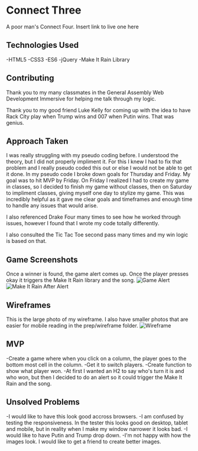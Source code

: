 # Connect Three
A poor man's Connect Four.
Insert link to live one here

## Technologies Used
-HTML5
-CSS3
-ES6
-jQuery
-Make It Rain Library

## Contributing
Thank you to my many classmates in the General Assembly Web Development Immersive for helping me talk through my logic.

Thank you to my good friend Luke Kelly for coming up with the idea to have Rack City play when Trump wins and 007 when Putin wins. That was genius. 

## Approach Taken
I was really struggling with my pseudo coding before. I understood the theory, but I did not properly impliment it. For this I knew I had to fix that problem and I really pseudo coded this out or else I would not be able to get it done. In my pseudo code I broke down goals for Thursday and Friday. My goal was to hit MVP by Friday. On Friday I realized I had to create my game in classes, so I decided to finish my game without classes, then on Saturday to impliment classes, giving myself one day to stylize my game. This was incredibly helpful as it gave me clear goals and timeframes and enough time to handle any issues that would arise.  

I also referenced Drake Four many times to see how he worked through issues, however I found that I wrote my code totally differently. 

I also consulted the Tic Tac Toe second pass many times and my win logic is based on that.

## Game Screenshots
Once a winner is found, the game alert comes up. Once the player presses okay it triggers the Make It Rain library and the song.
![Game Alert](https://i.imgur.com/uulj6kH.png)
![Make It Rain After Alert](https://i.imgur.com/JlNMfJK.png)

## Wireframes
This is the large photo of my wireframe. I also have smaller photos that are easier for mobile reading in the prep/wireframe folder.
![Wireframe](https://i.imgur.com/JiAV4vF.jpg)

## MVP
-Create a game where when you click on a column, the player goes to the bottom most cell in the column.
-Get it to switch players.
-Create function to show what player won.
-At first I wanted an H2 to say who's turn it is and who won, but then I decided to do an alert so it could trigger the Make It Rain and the song.

## Unsolved Problems
-I would like to have this look good accross browsers. 
-I am confused by testing the responsiveness. In the tester this looks good on desktop, tablet and mobile, but in reality when I make my window narrower it looks bad.
-I would like to have Putin and Trump drop down.
-I'm not happy with how the images look. I would like to get a friend to create better images.


